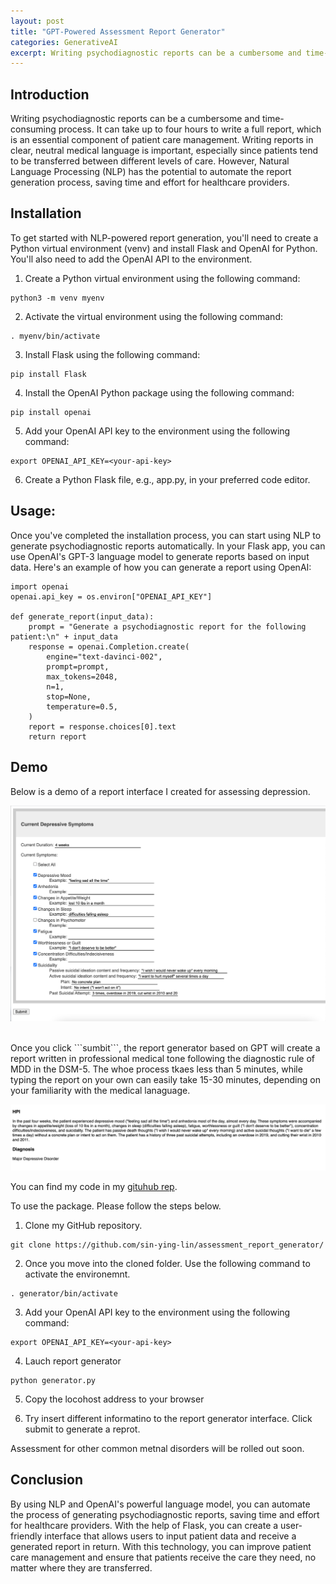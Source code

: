 ```yaml
---
layout: post
title: "GPT-Powered Assessment Report Generator"
categories: GenerativeAI
excerpt: Writing psychodiagnostic reports can be a cumbersome and time-consuming process. It can take up to four hours to write a full report, which is an essential component of patient care management. Writing reports in clear, neutral medical language is important, especially since patients tend to be transferred between different levels of care. However, Natural Language Processing (NLP) has the potential to automate the report generation process, saving time and effort for healthcare providers. Here is a quick demo of how to combine NLP with medical report generation. 
---
```


## Introduction
Writing psychodiagnostic reports can be a cumbersome and time-consuming process. It can take up to four hours to write a full report, which is an essential component of patient care management. Writing reports in clear, neutral medical language is important, especially since patients tend to be transferred between different levels of care. However, Natural Language Processing (NLP) has the potential to automate the report generation process, saving time and effort for healthcare providers.

## Installation

To get started with NLP-powered report generation, you'll need to create a Python virtual environment (venv) and install Flask and OpenAI for Python. You'll also need to add the OpenAI API to the environment.

1. Create a Python virtual environment using the following command:
```
python3 -m venv myenv
```

2. Activate the virtual environment using the following command:
```
. myenv/bin/activate
```

3. Install Flask using the following command:
```
pip install Flask
```

4. Install the OpenAI Python package using the following command:
```
pip install openai
```

5. Add your OpenAI API key to the environment using the following command:
```
export OPENAI_API_KEY=<your-api-key>
```

6. Create a Python Flask file, e.g., app.py, in your preferred code editor.


## Usage:

Once you've completed the installation process, you can start using NLP to generate psychodiagnostic reports automatically. In your Flask app, you can use OpenAI's GPT-3 language model to generate reports based on input data. Here's an example of how you can generate a report using OpenAI:

```
import openai
openai.api_key = os.environ["OPENAI_API_KEY"]

def generate_report(input_data):
    prompt = "Generate a psychodiagnostic report for the following patient:\n" + input_data
    response = openai.Completion.create(
        engine="text-davinci-002",
        prompt=prompt,
        max_tokens=2048,
        n=1,
        stop=None,
        temperature=0.5,
    )
    report = response.choices[0].text
    return report
```

## Demo

Below is a demo of a report interface I created for assessing depression. 


![Fig1](/images/GenerativeAI/interface.png)

<br>
Once you click ```sumbit```, the report generator based on GPT will create a report written in professional medical tone following the diagnostic rule of MDD in the DSM-5. The whoe process tkaes less than 5 minutes, while typing the report on your own can easily take 15-30 minutes, depending on your familiarity with the medical lanaguage. 

![Fig2](/images/GenerativeAI/report.png)

You can find my code in my [gituhub rep](https://github.com/sin-ying-lin/assessment_report_generator/).

To use the package. Please follow the steps below. 

1. Clone my GitHub repository. 
```
git clone https://github.com/sin-ying-lin/assessment_report_generator/
```

2. Once you move into the cloned folder. Use the following command to activate the environemnt. 
```
. generator/bin/activate
```

3. Add your OpenAI API key to the environment using the following command:
```
export OPENAI_API_KEY=<your-api-key>
```

4. Lauch report generator
```
python generator.py
```
5. Copy the locohost address to your browser

6. Try insert different informatino to the report generator interface. Click submit to generate a reprot. 

Assessment for other common metnal disorders will be rolled out soon.

## Conclusion

By using NLP and OpenAI's powerful language model, you can automate the process of generating psychodiagnostic reports, saving time and effort for healthcare providers. With the help of Flask, you can create a user-friendly interface that allows users to input patient data and receive a generated report in return. With this technology, you can improve patient care management and ensure that patients receive the care they need, no matter where they are transferred.
